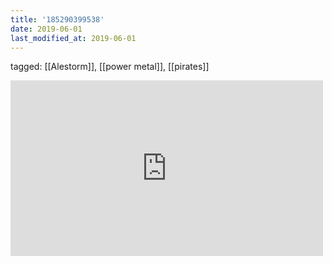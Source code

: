 ```yaml
---
title: '185290399538'
date: 2019-06-01
last_modified_at: 2019-06-01
---
```

tagged: [[Alestorm]], [[power metal]], [[pirates]]
<iframe allow="accelerometer; autoplay; clipboard-write; encrypted-media; gyroscope; picture-in-picture" allowfullscreen="" frameborder="0" height="281" id="youtube_iframe" src="https://www.youtube.com/embed/GTyMhv7MCCs?feature=oembed&amp;enablejsapi=1&amp;origin=https://safe.txmblr.com&amp;wmode=opaque" width="500"></iframe>